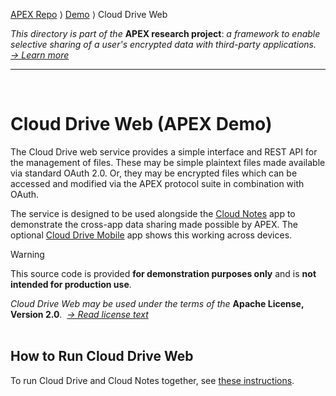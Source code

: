 [APEX Repo](../..) ⟩ [Demo](..) ⟩ Cloud Drive Web

_This directory is part of the_ **APEX research project**: _a framework to enable selective sharing of a user's encrypted data with third-party applications.&nbsp; [→&nbsp;Learn&nbsp;more](https://uos-sccs.github.io/apex)_
<hr><br>

# Cloud Drive Web (APEX Demo)

The Cloud Drive web service provides a simple interface and REST API for the management of files. These may be simple plaintext files made available via standard OAuth 2.0. Or, they may be encrypted files which can be accessed and modified via the APEX protocol suite in combination with OAuth.

The service is designed to be used alongside the [Cloud Notes](../cloud-notes) app to demonstrate the cross-app data sharing made possible by APEX. The optional [Cloud Drive Mobile](../cloud-drive-mobile) app shows this working across devices.

> [!WARNING]
> This source code is provided **for demonstration purposes only** and is **not intended for production use**.

_Cloud Drive Web may be used under the terms of the_ **Apache License, Version 2.0**_.&nbsp; [→&nbsp;Read&nbsp;license&nbsp;text](../LICENSE)_
<br><br>

## How to Run Cloud Drive Web

To run Cloud Drive and Cloud Notes together, see [these instructions](..).
